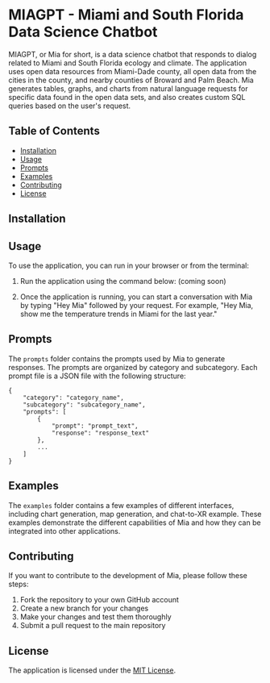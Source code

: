 # MIAGPT - Miami and South Florida Data Science Chatbot

MIAGPT, or Mia for short, is a data science chatbot that responds to dialog related to Miami and South Florida ecology and climate. The application uses open data resources from Miami-Dade county, all open data from the cities in the county, and nearby counties of Broward and Palm Beach. Mia generates tables, graphs, and charts from natural language requests for specific data found in the open data sets, and also creates custom SQL queries based on the user's request. 

## Table of Contents
- [Installation](#installation)
- [Usage](#usage)
- [Prompts](#prompts)
- [Examples](#examples)
- [Contributing](#contributing)
- [License](#license)

## Installation

## Usage

To use the application, you can run in your browser or from the terminal:

1. Run the application using the command below: (coming soon)
   
2. Once the application is running, you can start a conversation with Mia by typing "Hey Mia" followed by your request. For example, "Hey Mia, show me the temperature trends in Miami for the last year."

## Prompts

The `prompts` folder contains the prompts used by Mia to generate responses. The prompts are organized by category and subcategory. Each prompt file is a JSON file with the following structure:
```
{
    "category": "category_name",
    "subcategory": "subcategory_name",
    "prompts": [
        {
            "prompt": "prompt_text",
            "response": "response_text"
        },
        ...
    ]
}
```

## Examples

The `examples` folder contains a few examples of different interfaces, including chart generation, map generation, and chat-to-XR example. These examples demonstrate the different capabilities of Mia and how they can be integrated into other applications.

## Contributing

If you want to contribute to the development of Mia, please follow these steps:

1. Fork the repository to your own GitHub account
2. Create a new branch for your changes
3. Make your changes and test them thoroughly
4. Submit a pull request to the main repository

## License

The application is licensed under the [MIT License](https://opensource.org/licenses/MIT).
